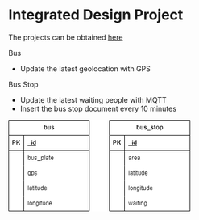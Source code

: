 # Integrated Design Project

The projects can be obtained [here](https://github.com/users/hanyi00i/projects/4)

Bus

- Update the latest geolocation with GPS

Bus Stop

- Update the latest waiting people with MQTT
- Insert the bus stop document every 10 minutes

![entity](https://github.com/hanyi00i/idp/blob/main/Img/Entity.png)
